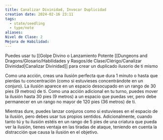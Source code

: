 ```yaml
---
title: Canalizar Divinidad, Invocar Duplicidad
creation date: 2024-02-16 23:11
tags:
  - state/seedling
  - type/note
aliases: 
Nivel de Clase: 2
Mejora de Habilidad:
---
```

Puedes usar tu [[Golpe Divino o Lanzamiento Potente [[Dungeons and Dragons/Glosario/Habilidades y Rasgos/de Clase/Clérigo/Canalizar Divinidad|Canalizar Divinidad]] para crear un duplicado ilusorio de ti mismo 

Como una acción, creas una ilusión perfecta que dura 1 minuto o hasta que pierdas tu concentración (como si estuvieses concentrándote en un conjuro). La ilusión aparece en un espacio desocupado en un rango de 30 pies (9 metros) de ti. Como una acción adicional en tu turno, puedes mover la ilusión hasta 30 pies (9 metros) a un espacio que puedas ver, pero debe permanecer en un rango no mayor de 120 pies (36 metros) de ti.

Mientras dure, puedes lanzar conjuros como si estuvieses en el espacio de la ilusión, pero debes usar tus propios sentidos. Adicionalmente, cuando tanto tú y tu ilusión estéis en un rango de 5 pies de una criatura que pueda ver la ilusión, tienes ventaja en las tiradas de ataque, teniendo en cuenta la distracción que causa la ilusión en el objetivo.

